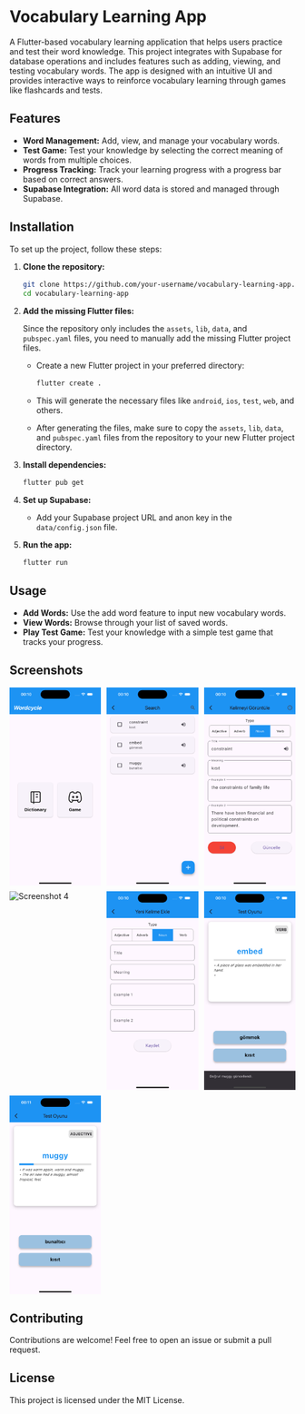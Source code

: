 # Vocabulary Learning App

A Flutter-based vocabulary learning application that helps users practice and test their word knowledge. This project integrates with Supabase for database operations and includes features such as adding, viewing, and testing vocabulary words. The app is designed with an intuitive UI and provides interactive ways to reinforce vocabulary learning through games like flashcards and tests.

## Features

- **Word Management:** Add, view, and manage your vocabulary words.
- **Test Game:** Test your knowledge by selecting the correct meaning of words from multiple choices.
- **Progress Tracking:** Track your learning progress with a progress bar based on correct answers.
- **Supabase Integration:** All word data is stored and managed through Supabase.

## Installation

To set up the project, follow these steps:

1. **Clone the repository:**

    ```bash
    git clone https://github.com/your-username/vocabulary-learning-app.git
    cd vocabulary-learning-app
    ```

2. **Add the missing Flutter files:**

   Since the repository only includes the `assets`, `lib`, `data`, and `pubspec.yaml` files, you need to manually add the missing Flutter project files.

   - Create a new Flutter project in your preferred directory:
   
     ```bash
     flutter create .
     ```
   - This will generate the necessary files like `android`, `ios`, `test`, `web`, and others.
   - After generating the files, make sure to copy the `assets`, `lib`, `data`, and `pubspec.yaml` files from the repository to your new Flutter project directory.

3. **Install dependencies:**

    ```bash
    flutter pub get
    ```

4. **Set up Supabase:**

    - Add your Supabase project URL and anon key in the `data/config.json` file.

5. **Run the app:**

    ```bash
    flutter run
    ```

## Usage

- **Add Words:** Use the add word feature to input new vocabulary words.
- **View Words:** Browse through your list of saved words.
- **Play Test Game:** Test your knowledge with a simple test game that tracks your progress.

## Screenshots

<div style="display: flex; flex-wrap: wrap; gap: 10px;">
  <img src="Screenshot-1.png" alt="Screenshot 1" style="width: 32%; max-width: 300px;">
  <img src="Screenshot-2.png" alt="Screenshot 2" style="width: 32%; max-width: 300px;">
  <img src="Screenshot-3.png" alt="Screenshot 3" style="width: 32%; max-width: 300px;">
  <img src="Screenshot-4.png" alt="Screenshot 4" style="width: 32%; max-width: 300px;">
  <img src="Screenshot-5.png" alt="Screenshot 5" style="width: 32%; max-width: 300px;">
  <img src="Screenshot-6.png" alt="Screenshot 6" style="width: 32%; max-width: 300px;">
  <img src="Screenshot-7.png" alt="Screenshot 7" style="width: 32%; max-width: 300px;">
</div>

## Contributing

Contributions are welcome! Feel free to open an issue or submit a pull request.

## License

This project is licensed under the MIT License.
